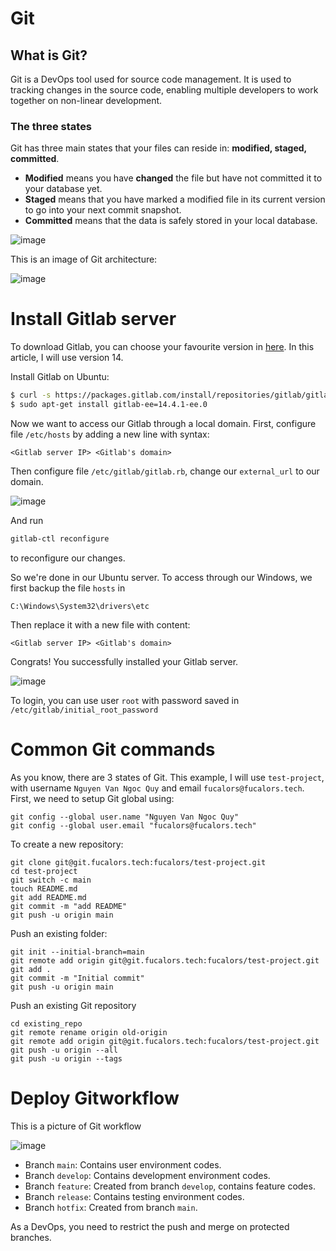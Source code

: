 # Git
## What is Git? 
Git is a DevOps tool used for source code management. It is used to tracking changes in the source code, enabling multiple developers to work together on non-linear development. 

### The three states
Git has three main states that your files can reside in: **modified, staged, committed**. 

- **Modified** means you have **changed** the file but have not committed it to your database yet.
- **Staged** means that you have marked a modified file in its current version to go into your next commit snapshot.
- **Committed** means that the data is safely stored in your local database.

![image](https://hackmd.io/_uploads/S1YjOIztkx.png)

This is an image of Git architecture: 

![image](https://hackmd.io/_uploads/rkcRuIGtye.png)

# Install Gitlab server

To download Gitlab, you can choose your favourite version in [here](https://packages.gitlab.com/gitlab/gitlab-ee). In this article, I will use version 14. 

Install Gitlab on Ubuntu: 

```bash
$ curl -s https://packages.gitlab.com/install/repositories/gitlab/gitlab-ee/script.deb.sh | sudo bash
$ sudo apt-get install gitlab-ee=14.4.1-ee.0
```

Now we want to access our Gitlab through a local domain. First, configure file `/etc/hosts` by adding a new line with syntax: 

```
<Gitlab server IP> <Gitlab's domain> 
```

Then configure file `/etc/gitlab/gitlab.rb`, change our `external_url` to our domain. 

![image](https://hackmd.io/_uploads/BJk69IfFkg.png)

And run 

```bash
gitlab-ctl reconfigure
```

to reconfigure our changes. 

So we're done in our Ubuntu server. To access through our Windows, we first backup the file `hosts` in 

```
C:\Windows\System32\drivers\etc
```

Then replace it with a new file with content:

```
<Gitlab server IP> <Gitlab's domain> 
```

Congrats! You successfully installed your Gitlab server.

![image](https://hackmd.io/_uploads/rJtjjUft1g.png)

To login, you can use user `root` with password saved in 
`/etc/gitlab/initial_root_password`

# Common Git commands

As you know, there are 3 states of Git. This example, I will use `test-project`, with username `Nguyen Van Ngoc Quy` and email `fucalors@fucalors.tech`. 
First, we need to setup Git global using: 

```
git config --global user.name "Nguyen Van Ngoc Quy"
git config --global user.email "fucalors@fucalors.tech"
```

To create a new repository: 

```
git clone git@git.fucalors.tech:fucalors/test-project.git
cd test-project
git switch -c main
touch README.md
git add README.md
git commit -m "add README"
git push -u origin main
```

Push an existing folder: 

```cd existing_folder
git init --initial-branch=main
git remote add origin git@git.fucalors.tech:fucalors/test-project.git
git add .
git commit -m "Initial commit"
git push -u origin main
```

Push an existing Git repository

```
cd existing_repo
git remote rename origin old-origin
git remote add origin git@git.fucalors.tech:fucalors/test-project.git
git push -u origin --all
git push -u origin --tags
```

# Deploy Gitworkflow
This is a picture of Git workflow

![image](https://hackmd.io/_uploads/ry9R5vfFJl.png)

- Branch `main`: Contains user environment codes. 
- Branch `develop`: Contains development environment codes. 
- Branch `feature`: Created from branch `develop`, contains feature codes. 
- Branch `release`: Contains testing environment codes. 
- Branch `hotfix`: Created from branch `main`. 

As a DevOps, you need to restrict the push and merge on protected branches. 

